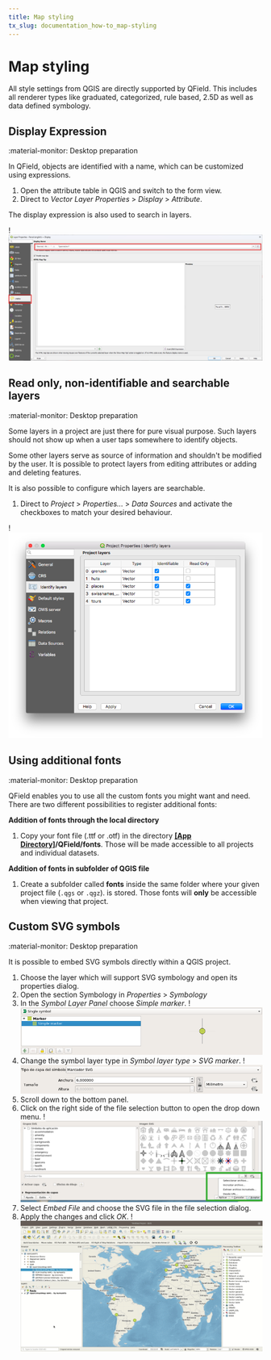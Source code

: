 ```yaml
---
title: Map styling
tx_slug: documentation_how-to_map-styling
---
```


# Map styling

All style settings from QGIS are directly supported by QField.
This includes all renderer types like graduated, categorized, rule based,
2.5D as well as data defined symbology.

## Display Expression
:material-monitor: Desktop preparation

In QField, objects are identified with a name, which can be customized using expressions.

1. Open the attribute table in QGIS and switch to the form view.
2. Direct to *Vector Layer Properties* > *Display* > *Attribute*.

The display expression is also used to search in layers.

!![Configuration of display expression in QGIS.](../../assets/images/define_display_expression.png)

## Read only, non-identifiable and searchable layers
:material-monitor: Desktop preparation

Some layers in a project are just there for pure visual purpose.
Such layers should not show up when a user taps somewhere to identify objects.

Some other layers serve as source of information and shouldn't be modified by the user.
It is possible to protect layers from editing attributes or adding and deleting features.

It is also possible to configure which layers are searchable.

1. Direct to *Project* > *Properties...* > *Data Sources* and activate the checkboxes to match your desired behaviour.

!![Configuration of layers that will not be identifiable, nor modifiable,  nor searchable.](../../assets/images/project_configuration_readonly.png)

## Using additional fonts
:material-monitor: Desktop preparation

QField enables you to use all the custom fonts you might want and need.
There are two different possibilities to register additional fonts:

**Addition of fonts through the local directory**

1. Copy your font file (.ttf or .otf) in the directory **[[App Directory]](../../how-to/project-setup/storage.md#5-qfield-app-directory)/QField/fonts**.
Those will be made accessible to all projects and individual datasets.

**Addition of fonts in subfolder of QGIS file**

1. Create a subfolder called **fonts** inside the same folder where your given project file (`.qgs` or `.qgz`). is stored. Those fonts will **only** be accessible when viewing that project.

## Custom SVG symbols
:material-monitor: Desktop preparation

It is possible to embed SVG symbols directly within a QGIS project.

1. Choose the layer which will support SVG symbology and open its properties dialog.
2. Open the section Symbology in *Properties* > *Symbology*
3. In the *Symbol Layer Panel* choose *Simple marker*.
!![](../../assets/images/symbol_layer_panel.png)
4. Change the symbol layer type in *Symbol layer type* > *SVG marker*.
!![](../../assets/images/symbol_layer_type.png)
5. Scroll down to the bottom panel.
6. Click on the right side of the file selection button to open the drop down menu.
!![](../../assets/images/drop_down_svg_menu.png)
7. Select *Embed File* and choose the SVG file in the file selection dialog.
8. Apply the changes and click *OK*.
!![](../../assets/images/custom_svg_symbols.gif)
